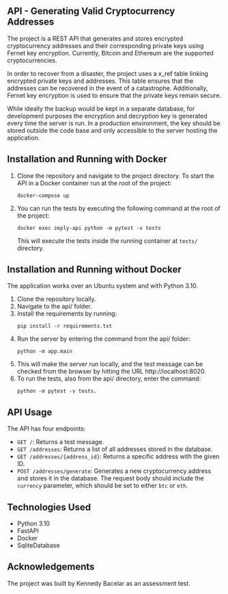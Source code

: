 ## API - Generating Valid Cryptocurrency Addresses 

The project is a REST API that generates and stores encrypted cryptocurrency addresses and their corresponding private keys using Fernet key encryption. Currently, Bitcoin and Ethereum are the supported cryptocurrencies.

In order to recover from a disaster, the project uses a x_ref table linking encrypted private keys and addresses. This table ensures that the addresses can be recovered in the event of a catastrophe. Additionally, Fernet key encryption is used to ensure that the private keys remain secure.

While ideally the backup would be kept in a separate database, for development purposes the encryption and decryption key is generated every time the server is run. In a production environment, the key should be stored outside the code base and only accessible to the server hosting the application.

## Installation and Running with Docker

1. Clone the repository and navigate to the project directory. To start the API in a Docker container run at the root of the project:
    
    ```
    docker-compose up
    ```

2. You can run the tests by executing the following command at the root of the project:

    ```
    docker exec zeply-api python -m pytest -v tests
    ```

    This will execute the tests inside the running container at `tests/` directory.

## Installation and Running without Docker

The application works over an Ubuntu system and with Python 3.10.

1. Clone the repository locally.
2. Navigate to the api/ folder.
3. Install the requirements by running:
    ```
    pip install -r requirements.txt
    ```
4. Run the server by entering the command from the api/ folder:
    ```
    python -m app.main
    ```
5. This will make the server run locally, and the test message can be checked from the browser by hitting the URL http://localhost:8020.
6. To run the tests, also from the api/ directory, enter the command:
    ```
    python -m pytest -v tests.
    ```
    
## API Usage

The API has four endpoints:

- `GET /`: Returns a test message.
- `GET /addresses`: Returns a list of all addresses stored in the database.
- `GET /addresses/{address_id}`: Returns a specific address with the given ID.
- `POST /addresses/generate`: Generates a new cryptocurrency address and stores it in the database. The request body should include the `currency` parameter, which should be set to either `btc` or `eth`.

## Technologies Used

- Python 3.10
- FastAPI
- Docker
- SqliteDatabase

## Acknowledgements

The project was built by Kennedy Bacelar as an assessment test.
